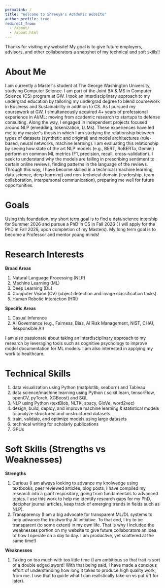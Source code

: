 ```yaml
---
permalink: /
title: "Welcome to Shreeya's Academic Website"
author_profile: true
redirect_from: 
  - /about/
  - /about.html
---
```


Thanks for visiting my website! My goal is to give future employers, advisors, and other collaborators a snapshot of my technical and soft skills!! 


About Me
======
I am currently a Master's student at The George Washington University, studying Computer Science. I am part of the Joint BA & MS in Computer Science (CS) program at GW. I took an interdisciplinary approach to my undergrad education by tailoring my undergrad degree to blend coursework in Business and Sustainability in addition to CS. As I pursued my coursework at GW, I simultaneously acquired 4+ years of professional experience in AI/ML: moving from academic research to startups to defense consulting. Along the way, I  engaged in independent projects focused around NLP (emedding, tokenization, LLMs). These experiences have led me to my master's thesis in which I am studying the relationship between types of datasets (synthetic and original) and model architectures (rule-based, neural networks, machine learning). I am evaluating this relationship by seeing how state of the art NLP models (e.g., BERT, RoBERTa, Gemini) perform on common ML metrics (F1, precision, recall, cross-validation). I seek to understand why the models are failing in prescribing sentiment to certain online reviews, finding patterns in the language of the reviews.  Through this way, I have become skilled in a technical (machine learning, data science, deep learning) and non-technical domain (leadership, team collaboration, interpersonal communication), preparing me well for future opportunities. 

Goals
======
Using this foundation, my short term goal is to find a data science intership for Summer 2026 and pursue a PhD in CS in Fall 2026 ( I will apply for the PhD in Fall 2026, upon completion of my Masters). My long term goal is to become a Professor and mentor young minds! 

Research Interests 
======

**Broad Areas**
1. Natural Language Processing (NLP)
2. Machine Learning (ML)
3. Deep Learning (DL)
4. Computer Vision (CV) (object detection and image classification tasks) 
5. Human Robotic Interaction (HRI)

**Specific Areas**
1. Casual Inference
2. AI Governance (e.g., Fairness, Bias, AI Risk Management, NIST, CHAI, Responsible AI)

I am also passionate about taking an interdisciplinary approach to my research by leveraging tools such as cognitive psychology to improve model documentation for ML models. I am also interested in applying my work to healthcare. 


Technical Skills
======
1. data visualization using Python (matplotlib, seaborn) and Tableau 
2. data science/machine learning using Python ( scikit learn, tensorFlow, openCV, pyTorch, XGBoost) and SQL
3. NLP using Python (textBlob, NLTK, spacy, GloVe, word2vec)
4. design, build, deploy, and improve machine learning & statistical models to analyze structured and unstructured datasets
5. train, validate, and optimize models using large datasets
6. technical writing for scholarly publications
7. GPUs

Soft Skills (Strengths vs Weaknesses)
======
**Strengths**
1. Curious (I am always looking to advance my knolwedge using textbooks, peer reviewed articles, blog posts; I have compiled my research into a giant respository, going from fundamentals to advanced topics. I use this work to help me identify research gaps for my PhD, decipher journal articles, keep track of emerging trends in fields such as NLP).
2. Transparency (I am a big advocate for transparent ML/DL systems to help advance the trustworthy AI initiative. To that end, I try to be transparent (to some extent) in my own life. That is why I included the weaknesses portion on my website to give future collaborators an idea of how I operate on a day to day. I am productive, yet scattered at the same time!)

**Weaknesses** 
1. Taking on too much with too little time (I am ambitious so that trait is sort of a double edged sword! With that being said, I have made a concious effort of understanding how long it takes to produce high quality work, from me. I use that to guide what I can realistically take on vs put off for later).
   
   

